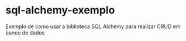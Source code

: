 # sql-alchemy-exemplo
 Exemplo de como usar a biblioteca SQL Alchemy para realizar CRUD em banco de dados
